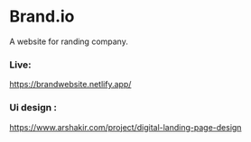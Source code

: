 # Brand.io
A website for randing company.

### Live:
https://brandwebsite.netlify.app/

### Ui design :
https://www.arshakir.com/project/digital-landing-page-design
